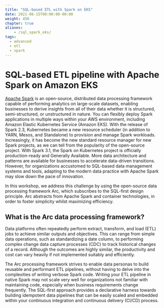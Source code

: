 ```yaml
---
title: "SQL-based ETL with Spark on EKS"
date: 2021-06-15T00:00:00-00:00
weight: 450
chapter: true
aliases:
    - /sql_spark_eks/
tags:
  - advanced
  - etl
  - spark
---
```

# SQL-based ETL pipeline with Apache Spark on Amazon EKS

[Apache Spark](https://spark.apache.org/) is an open-source, distributed data processing framework capable of
performing analytics on large-scale datasets, enabling businesses to derive insights from all
of their data whether it is structured, semi-structured, or unstructured in nature.
You can flexibly deploy Spark applications in multiple ways within your AWS environment,
including Amazon Elastic Kubernetes Service
(Amazon EKS). With the release of Spark 2.3, Kubernetes became a new resource scheduler
(in addition to YARN, Mesos, and Standalone) to provision and manage Spark workloads.
Increasingly, it has become the new standard resource manager for new Spark projects, as we
can tell from the popularity of the open-source project. With Spark 3.1, the Spark on
Kubernetes project is officially production-ready and Generally Available. More data
architecture and patterns are available for businesses to accelerate data-driven transitions.
However, for organizations accustomed to SQL-based data management systems and tools,
adapting to the modern data practice with Apache Spark may slow down the pace of
innovation.

In this workshop, we address this challenge by using the open-source data processing framework
Arc, which subscribes to the SQL-first design principle. Arc abstracts from Apache Spark
and container technologies, in order to foster simplicity whilst maximizing efficiency.

## What is the Arc data processing framework?

Data platforms often repeatedly perform extract, transform, and load (ETL) jobs to achieve
similar outputs and objectives. This can range from simple data operations, such as
standardizing a date column, to performing complex change data capture processes (CDC) to
track historical changes of a record. Although the outcomes are highly similar, the
productivity and cost can vary heavily if not implemented suitably and efficiently.

The Arc processing framework strives to enable data personas to build reusable and
performant ETL pipelines, without having to delve into the complexities of writing verbose
Spark code. Writing your ETL pipeline in native Spark may not scale very well for
organizations not familiar with maintaining code, especially when business requirements
change frequently. The SQL-first approach provides a declarative harness towards building
idempotent data pipelines that can be easily scaled and embedded within your continuous
integration and continuous delivery (CI/CD) process.